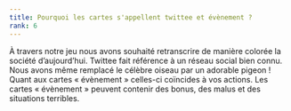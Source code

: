 ```yaml
---
title: Pourquoi les cartes s'appellent twittee et évènement ?
rank: 6
---
```


À travers notre jeu nous avons souhaité retranscrire de manière colorée la société d’aujourd’hui. Twittee fait référence à un réseau social bien connu. Nous avons même remplacé le célèbre oiseau par un adorable pigeon !  
Quant aux cartes « évènement » celles-ci coïncides à vos actions. Les cartes « évènement » peuvent contenir des bonus, des malus et des situations terribles.